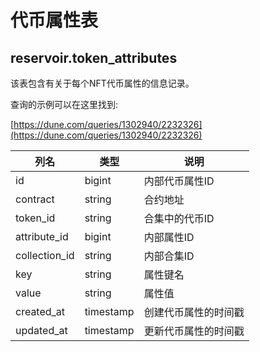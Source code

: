 # 代币属性表

## **reservoir.token\_attributes**

该表包含有关于每个NFT代币属性的信息记录。

查询的示例可以在这里找到:

[https://dune.com/queries/1302940/2232326](https://dune.com/queries/1302940/2232326)

| **列名** | **类型**  | **说明**                           |
|-----------------|-----------|-------------------------------------------|
| id              | bigint    | 内部代币属性ID              |
| contract        | string    | 合约地址                          |
| token\_id       | string    | 合集中的代币ID         |
| attribute\_id   | bigint    | 内部属性ID                   |
| collection\_id  | string    | 内部合集ID                   |
| key             | string    | 属性键名                            |
| value           | string    | 属性值                           |
| created\_at     | timestamp | 创建代币属性的时间戳 |
| updated\_at     | timestamp | 更新代币属性的时间戳 |                                                               |
